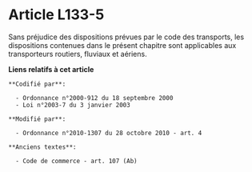 # Article L133-5

Sans préjudice des dispositions prévues par le code des transports, les dispositions contenues dans le présent chapitre sont
applicables aux transporteurs routiers, fluviaux et aériens.

**Liens relatifs à cet article**

	**Codifié par**:

	  - Ordonnance n°2000-912 du 18 septembre 2000
	  - Loi n°2003-7 du 3 janvier 2003

	**Modifié par**:

	  - Ordonnance n°2010-1307 du 28 octobre 2010 - art. 4

	**Anciens textes**:

	  - Code de commerce - art. 107 (Ab)
